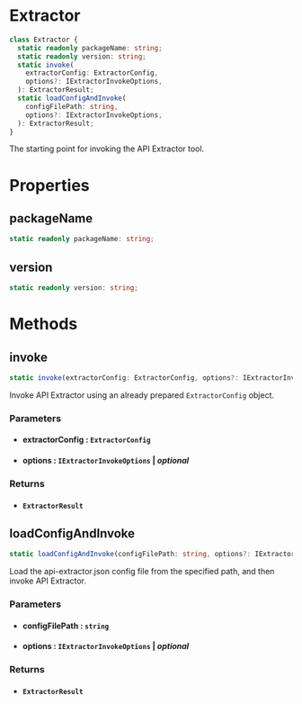 # Extractor

```typescript
class Extractor {
  static readonly packageName: string;
  static readonly version: string;
  static invoke(
    extractorConfig: ExtractorConfig,
    options?: IExtractorInvokeOptions,
  ): ExtractorResult;
  static loadConfigAndInvoke(
    configFilePath: string,
    options?: IExtractorInvokeOptions,
  ): ExtractorResult;
}
```

The starting point for invoking the API Extractor tool.

# Properties

## packageName

```typescript
static readonly packageName: string;
```

## version

```typescript
static readonly version: string;
```

# Methods

## invoke

```typescript
static invoke(extractorConfig: ExtractorConfig, options?: IExtractorInvokeOptions): ExtractorResult;
```

Invoke API Extractor using an already prepared `ExtractorConfig` object.

### Parameters

- #### **extractorConfig** : `ExtractorConfig`

- #### **options** : `IExtractorInvokeOptions` | _optional_

### Returns

- #### `ExtractorResult`

## loadConfigAndInvoke

```typescript
static loadConfigAndInvoke(configFilePath: string, options?: IExtractorInvokeOptions): ExtractorResult;
```

Load the api-extractor.json config file from the specified path, and then invoke API Extractor.

### Parameters

- #### **configFilePath** : `string`

- #### **options** : `IExtractorInvokeOptions` | _optional_

### Returns

- #### `ExtractorResult`
